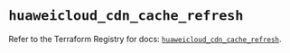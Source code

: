# `huaweicloud_cdn_cache_refresh`

Refer to the Terraform Registry for docs: [`huaweicloud_cdn_cache_refresh`](https://registry.terraform.io/providers/huaweicloud/huaweicloud/1.71.1/docs/resources/cdn_cache_refresh).
